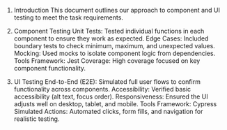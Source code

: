 1. Introduction
This document outlines our approach to component and UI testing to meet the task requirements.

2. Component Testing 
Unit Tests: Tested individual functions in each component to ensure they work as expected.
Edge Cases: Included boundary tests to check minimum, maximum, and unexpected values.
Mocking: Used mocks to isolate component logic from dependencies.
Tools
Framework: Jest
Coverage: High coverage focused on key component functionality.
3. UI Testing 
End-to-End (E2E): Simulated full user flows to confirm functionality across components.
Accessibility: Verified basic accessibility (alt text, focus order).
Responsiveness: Ensured the UI adjusts well on desktop, tablet, and mobile.
Tools
Framework: Cypress
Simulated Actions: Automated clicks, form fills, and navigation for realistic testing.